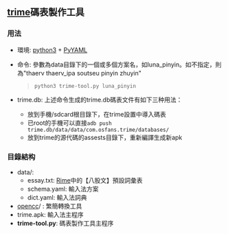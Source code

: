 ## [trime]碼表製作工具

### 用法
- 環境: [python3] + [PyYAML]
- 命令: 參數為data目錄下的一個或多個方案名，如luna_pinyin。如不指定，則為"thaerv thaerv_ipa soutseu pinyin zhuyin"

  > <code>python3 trime-tool.py luna_pinyin</code>

- trime.db: 上述命令生成的trime.db碼表文件有如下三种用法：
  - 放到手機/sdcard根目錄下，在trime設置中導入碼表
  - 已root的手機可以直接<code>adb push trime.db/data/data/com.osfans.trime/databases/</code>
  - 放到trime的源代碼的assests目錄下，重新編譯生成新apk

### 目錄結构
- data/:
  - essay.txt: [Rime]中的【八股文】預設詞彙表
  - schema.yaml: 輸入法方案
  - dict.yaml: 輸入法詞典
- [opencc]/ : 繁簡轉換工具
- trime.apk: 輸入法主程序
- **trime-tool.py**: 碼表製作工具主程序

[trime]: https://github.com/osfans/trime
[python3]: https://www.python.org/downloads/release/python-340/
[PyYAML]: http://pyyaml.org/wiki/PyYAML
[opencc]: https://github.com/BYVoid/OpenCC
[Rime]: https://code.google.com/p/rimeime/
